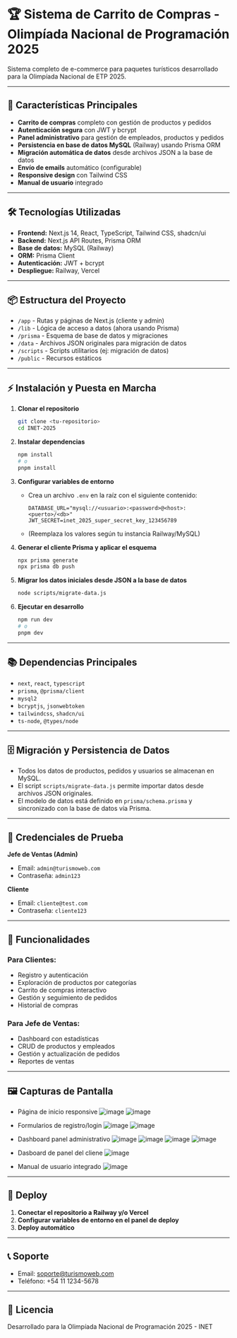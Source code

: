 # 🏆 Sistema de Carrito de Compras - Olimpíada Nacional de Programación 2025

Sistema completo de e-commerce para paquetes turísticos desarrollado para la Olimpíada Nacional de ETP 2025.

---

## 🚀 Características Principales

- **Carrito de compras** completo con gestión de productos y pedidos
- **Autenticación segura** con JWT y bcrypt
- **Panel administrativo** para gestión de empleados, productos y pedidos
- **Persistencia en base de datos MySQL** (Railway) usando Prisma ORM
- **Migración automática de datos** desde archivos JSON a la base de datos
- **Envío de emails** automático (configurable)
- **Responsive design** con Tailwind CSS
- **Manual de usuario** integrado

---

## 🛠️ Tecnologías Utilizadas

- **Frontend:** Next.js 14, React, TypeScript, Tailwind CSS, shadcn/ui
- **Backend:** Next.js API Routes, Prisma ORM
- **Base de datos:** MySQL (Railway)
- **ORM:** Prisma Client
- **Autenticación:** JWT + bcrypt
- **Despliegue:** Railway, Vercel

---

## 📦 Estructura del Proyecto

- `/app` - Rutas y páginas de Next.js (cliente y admin)
- `/lib` - Lógica de acceso a datos (ahora usando Prisma)
- `/prisma` - Esquema de base de datos y migraciones
- `/data` - Archivos JSON originales para migración de datos
- `/scripts` - Scripts utilitarios (ej: migración de datos)
- `/public` - Recursos estáticos

---

## ⚡ Instalación y Puesta en Marcha

1. **Clonar el repositorio**
   ```bash
   git clone <tu-repositorio>
   cd INET-2O25
   ```

2. **Instalar dependencias**
   ```bash
   npm install
   # o
   pnpm install
   ```

3. **Configurar variables de entorno**
   - Crea un archivo `.env` en la raíz con el siguiente contenido:
     ```
     DATABASE_URL="mysql://<usuario>:<password>@<host>:<puerto>/<db>"
     JWT_SECRET=inet_2025_super_secret_key_123456789
     ```
   - (Reemplaza los valores según tu instancia Railway/MySQL)

4. **Generar el cliente Prisma y aplicar el esquema**
   ```bash
   npx prisma generate
   npx prisma db push
   ```

5. **Migrar los datos iniciales desde JSON a la base de datos**
   ```bash
   node scripts/migrate-data.js
   ```

6. **Ejecutar en desarrollo**
   ```bash
   npm run dev
   # o
   pnpm dev
   ```

---

## 📚 Dependencias Principales

- `next`, `react`, `typescript`
- `prisma`, `@prisma/client`
- `mysql2`
- `bcryptjs`, `jsonwebtoken`
- `tailwindcss`, `shadcn/ui`
- `ts-node`, `@types/node`

---

## 🗄️ Migración y Persistencia de Datos

- Todos los datos de productos, pedidos y usuarios se almacenan en MySQL.
- El script `scripts/migrate-data.js` permite importar datos desde archivos JSON originales.
- El modelo de datos está definido en `prisma/schema.prisma` y sincronizado con la base de datos vía Prisma.

---

## 👥 Credenciales de Prueba

**Jefe de Ventas (Admin)**
- Email: `admin@turismoweb.com`
- Contraseña: `admin123`

**Cliente**
- Email: `cliente@test.com`
- Contraseña: `cliente123`

---

## 🎯 Funcionalidades

### Para Clientes:
- Registro y autenticación
- Exploración de productos por categorías
- Carrito de compras interactivo
- Gestión y seguimiento de pedidos
- Historial de compras

### Para Jefe de Ventas:
- Dashboard con estadísticas
- CRUD de productos y empleados
- Gestión y actualización de pedidos
- Reportes de ventas

---

## 🖼️ Capturas de Pantalla

- Página de inicio responsive
![image](https://github.com/user-attachments/assets/f0763699-280a-437b-9ea7-1926f8e7b2d8)
![image](https://github.com/user-attachments/assets/3a3115c5-228b-4067-9994-7165c355fd80)

- Formularios de registro/login
![image](https://github.com/user-attachments/assets/3f84cbb0-f6fa-478a-ab06-3af985f93bbd)
![image](https://github.com/user-attachments/assets/06812c6f-fd03-4a00-a5ab-5396d099fd99)
- Dashboard panel administrativo
![image](https://github.com/user-attachments/assets/aaeabbed-508b-41ba-8047-dc7cdc08ad6a)
![image](https://github.com/user-attachments/assets/91ae977f-7ee7-4ac9-bdaf-1234cbd854f4)
![image](https://github.com/user-attachments/assets/5ce5dadb-8d0f-436e-b56f-61d06b0eaa13)
![image](https://github.com/user-attachments/assets/ee399e65-a3fc-4aa8-a627-f4262d03c29c)
- Dasboard de panel del cliene
![image](https://github.com/user-attachments/assets/8689ad75-79a7-4a00-a129-a342e13807e5)
- Manual de usuario integrado
![image](https://github.com/user-attachments/assets/ae95fbad-ac38-4e16-80e7-0e1a5df9cff5)

---

## 🚀 Deploy

1. **Conectar el repositorio a Railway y/o Vercel**
2. **Configurar variables de entorno en el panel de deploy**
3. **Deploy automático**

---

## 📞 Soporte

- Email: soporte@turismoweb.com
- Teléfono: +54 11 1234-5678

---

## 📄 Licencia

Desarrollado para la Olimpíada Nacional de Programación 2025 - INET
